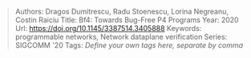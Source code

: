 > Authors: Dragos Dumitrescu, Radu Stoenescu, Lorina Negreanu, Costin Raiciu
> Title: Bf4: Towards Bug-Free P4 Programs
> Year: 2020
> Url: https://doi.org/10.1145/3387514.3405888
> Keywords: programmable networks, Network dataplane verification
> Series: SIGCOMM '20
> Tags: *Define your own tags here, separate by comma*